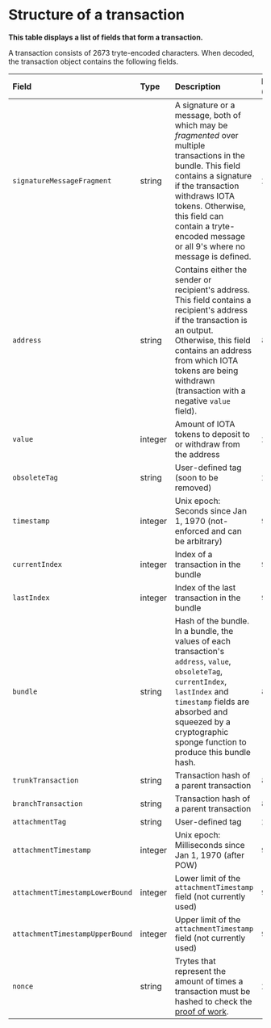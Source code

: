 # Structure of a transaction

**This table displays a list of fields that form a transaction.** 

A transaction consists of 2673 tryte-encoded characters. When decoded, the transaction object contains the following fields.

| Field                         | Type   | Description                                                                                                                                                                                                                   | Length (trytes) |
| :----------------------------- | :------ | :----------------------------------------------------------------------------------------------------------------------------------------------------------------------------------------------------------------------------- | :------ |
| `signatureMessageFragment`      | string | A signature or a message, both of which may be _fragmented_ over multiple transactions in the bundle. This field contains a signature if the transaction withdraws IOTA tokens. Otherwise, this field can contain a tryte-encoded message or all 9's where no message is defined. | 2187   |
| `address`                       | string | Contains either the sender or recipient's address. This field contains a recipient's address if the transaction is an output. Otherwise, this field contains an address from which IOTA tokens are being withdrawn (transaction with a negative `value` field).   | 81     |
| `value`                    | integer    | Amount of IOTA tokens to deposit to or withdraw from the address                                                                                                                                                                                            | 27     |
| `obsoleteTag`                   | string | User-defined tag (soon to be removed)                                                                                                                                                                                               | 27     |
| `timestamp`                     | integer    | Unix epoch: Seconds since Jan 1, 1970 (not-enforced and can be arbitrary)                                                                                                                                                                                    | 9      |
| `currentIndex`                  | integer  | Index of a transaction in the bundle                                                                                                                                                                                                   | 9      |
| `lastIndex`                     | integer    | Index of the last transaction in the bundle                                                                                                                                                                                           | 9      |
| `bundle`                        | string | Hash of the bundle. In a bundle, the values of each transaction's `address`, `value`, `obsoleteTag`, `currentIndex`, `lastIndex` and `timestamp` fields are absorbed and squeezed by a cryptographic sponge function to produce this bundle hash.                                 | 81     |
| `trunkTransaction`              | string |  Transaction hash of a parent transaction                                                                                                                                                                                 | 81     |
| `branchTransaction`             | string | Transaction hash of a parent transaction                                                                                                                                                                   | 81     |
| `attachmentTag`                | string | User-defined tag                                                                                                                                                                                                              | 27     |
| `attachmentTimestamp`          | integer   | Unix epoch: Milliseconds since Jan 1, 1970 (after POW)                                                                                                                                                                                                           | 9      |
| `attachmentTimestampLowerBound` | integer   | Lower limit of the `attachmentTimestamp` field (not currently used)                                                                                                                                                                                                      | 9      |
| `attachmentTimestampUpperBound` | integer   | Upper limit of the `attachmentTimestamp` field (not currently used)                                                                                                                                                                                                         | 9      |
| `nonce`                         | string | Trytes that represent the amount of times a transaction must be hashed to check the [proof of work](root://iota-basics/0.1/concepts/proof-of-work.md).                                      | 27     |
